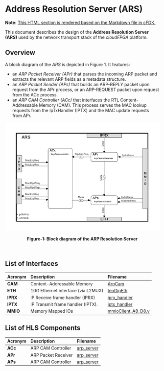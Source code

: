 # Address Resolution Server (ARS)
**Note:** [This HTML section is rendered based on the Markdown file in cFDK.](https://github.com/cloudFPGA/cFDK/blob/master/DOC/NTS/ARS.md)

This document describes the design of the **Address Resolution Server (ARS)** used by the network transport stack of the *cloudFPGA* platform.

## Overview
A block diagram of the *ARS* is depicted in Figure 1. It features: 
  - an *ARP Packet Receiver (APr)* that parses the incoming ARP packet and extracts the relevant ARP fields as a metadata structure. 
  - an *ARP Packet Sender (APs)* that builds an ARP-REPLY packet upon request from the APr process, or an ARP-REQUEST packet upon request from the ACc process.
  - an *ARP CAM Controller (ACc)* that interfaces the RTL Content-Addressable Memory (CAM). This process serves the MAC lookup requests from the IpTxHandler (IPTX) and the MAC update requests from APr.

![Block diagram of the ARS](https://github.com/cloudFPGA/cFDK/blob/master/DOC/NTS/./images/Fig-ARS-Structure.bmp?raw=true#center)
<p align="center"><b>Figure-1: Block diagram of the ARP Resolution Server</b></p>
<br>

## List of Interfaces

| Acronym                                           | Description                                           | Filename
|:--------------------------------------------------|:------------------------------------------------------|:--------------
| **CAM**                                           | Content-Addressable Memory                            | [ArpCam](../../SRA/LIB/SHELL/LIB/hdl/nts/nts_TcpIp_ArpCam.vhd)
| **ETH**                                           | 10G Ethernet interface (via L2MUX)                    | [tenGigEth](../../SRA/LIB/SHELL/LIB/hdl/eth/tenGigEth.v)
| **IPRX**                                          | IP Receive frame handler (IPRX)                       | [iprx_handler](../../SRA/LIB/SHELL/LIB/hls/iprx_handler/src/iprx_handler.cpp)
| **IPTX**                                          | IP Transmit frame handler (IPTX).                     | [iptx_handler](../../SRA/LIB/SHELL/LIB/hls/iptx_handler/src/iptx_handler.cpp)
| **MMIO**                                          | Memory Mapped IOs                                     | [mmioClient_A8_D8.v](../SRA/LIB/SHELL/LIB/hdl/mmio/mmioClient_A8_D8.v)

## List of HLS Components

| Acronym       | Description                | Filename
|:--------------|:---------------------------|:--------------
| **ACc**       | ARP CAM Controller         | [arp_server](../../SRA/LIB/SHELL/LIB/hls/arp_server/src/arp_server.cpp)
| **APr**       | ARP Packet Receiver        | [arp_server](../../SRA/LIB/SHELL/LIB/hls/arp_server/src/arp_server.cpp)
| **APs**       | ARP CAM Controller         | [arp_server](../../SRA/LIB/SHELL/LIB/hls/arp_server/src/arp_server.cpp)

